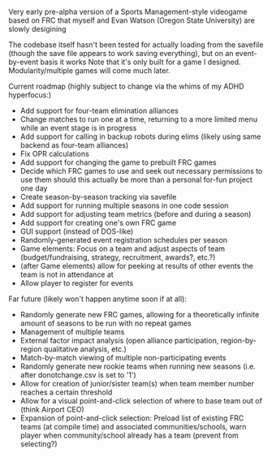 Very early pre-alpha version of a Sports Management-style videogame based on FRC that myself and Evan Watson (Oregon State University) are slowly desigining

The codebase itself hasn't been tested for actually loading from the savefile (though the save file appears to work saving everything), but on an event-by-event basis it works
Note that it's only built for a game I designed. Modularity/multiple games will come much later.

Current roadmap (highly subject to change via the whims of my ADHD hyperfocus:)
* Add support for four-team elimination alliances
* Change matches to run one at a time, returning to a more limited menu while an event stage is in progress
* Add support for calling in backup robots during elims (likely using same backend as four-team alliances)
* Fix OPR calculations
* Add support for changing the game to prebuilt FRC games
* Decide which FRC games to use and seek out necessary permissions to use them should this actually be more than a personal for-fun project one day
* Create season-by-season tracking via savefile
* Add support for running multiple seasons in one code session
* Add support for adjusting team metrics (before and during a season)
* Add support for creating one's own FRC game
* GUI support (instead of DOS-like)
* Randomly-generated event registration schedules per season
* Game elements: Focus on a team and adjust aspects of team (budget/fundraising, strategy, recruitment, awards?, etc.?) 
* (after Game elements) allow for peeking at results of other events the team is not in attendance at
* Allow player to register for events

Far future (likely won't happen anytime soon if at all):
* Randomly generate new FRC games, allowing for a theoretically infinite amount of seasons to be run with no repeat games
* Management of multiple teams
* External factor impact analysis (open alliance participation, region-by-region qualitative analysis, etc.)
* Match-by-match viewing of multiple non-participating events
* Randomly generate new rookie teams when running new seasons (i.e. after donotchange.csv is set to '1')
* Allow for creation of junior/sister team(s) when team member number reaches a certain threshold
* Allow for a visual point-and-click selection of where to base team out of (think Airport CEO)
* Expansion of point-and-click selection: Preload list of existing FRC teams (at compile time) and associated communities/schools, warn player when community/school already has a team (prevent from selecting?)
